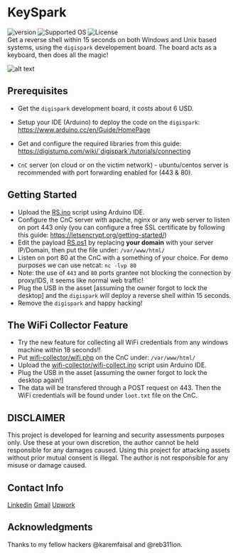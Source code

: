 # KeySpark

![version](https://img.shields.io/badge/version-v0.1.0-red.svg)
![Supported OS](https://img.shields.io/badge/Supported%20OS-Linux%20and%20windows-green.svg) 
![License](https://img.shields.io/badge/license-MIT-blue.svg)
<br>
Get a reverse shell within 15 seconds on both Windows and Unix based systems, using the `digispark` developement board. The board acts as a keyboard, then does all the magic!
<br>

![alt text](https://s3.amazonaws.com/digistump-resources/images/l/61e2f14edffc1edfa2685963155b0d33.jpg)




## Prerequisites

- Get the `digispark` development board, it costs about 6 USD. 

- Setup your IDE (Arduino) to deploy the code on the `digispark`: https://www.arduino.cc/en/Guide/HomePage
- Get and configure the required libraries from this guide: https://digistump.com/wiki/`digispark`/tutorials/connecting
- `CnC` server (on cloud or on the victim network) - ubuntu/centos server is recommended with port forwarding enabled for (443 & 80).

## Getting Started

- Upload the [RS.ino](RS.ino) script using Arduino IDE.
- Configure the CnC server with apache, nginx or any web server to listen on port 443 only 
(you can configure a free SSL certificate by following this guide: https://letsencrypt.org/getting-started/)
- Edit the payload [RS.ps1](RS.ps1) by replacing **your domain** with your server IP/Domain, then put the file under: `/var/www/html/`
- Listen on port 80 at the CnC with a something of your choice. For demo purposes we can use netcat: `nc -lvp 80`
- Note: the use of `443` and `80` ports grantee not blocking the connection by proxy/IDS, it seems like normal web traffic!
- Plug the USB in the asset [assuming the owner forgot to lock the desktop] and the `digispark` will deploy a reverse shell within 15 seconds.
- Remove the `digispark` and happy hacking!

## The WiFi Collector Feature

- Try the new feature for collecting all WiFi credentials from any windows machine within 18 seconds!!
- Put [wifi-collector/wifi.php](wifi.php) on the CnC under: `/var/www/html/`
- Upload the [wifi-collector/wifi-collect.ino](wifi-collect.ino) script usin Arduino IDE.
- Plug the USB in the asset [assuming the owner forgot to lock the desktop again!]
- The data will be transfered through a POST request on 443. Then the WiFi credentials will be found under `loot.txt` file on the CnC.

## DISCLAIMER

This project is developed for learning and security assessments purposes only. Use these at your own discretion, the author cannot be held responsible for any damages caused. Using this project for attacking assets without prior mutual consent is illegal. The author is not responsible for any misuse or damage caused.

## Contact Info

[Linkedin](https://www.linkedin.com/in/hassan-shehata-503272172/)
[Gmail](hassanshehata25895@gmail.com)
[Upwork](https://www.upwork.com/freelancers/~01383dad14aca34634)


## Acknowledgments

Thanks to my fellow hackers @karemfaisal and @reb311ion.

